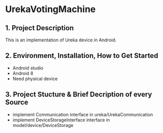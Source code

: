 # UrekaVotingMachine
## 1. Project Description
This is an implementation of Ureka device in Android.
## 2. Environment, Installation, How to Get Started
* Android studio
* Android 8
* Need physical device

## 3. Project Stucture & Brief Decription of every Source
* implement Communication interface in ureka/UrekaCommunication
* implement DeviceStorageInterface interface in model/device/DeviceStorage